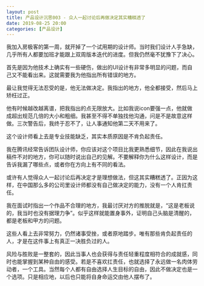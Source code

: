 ```yaml
---
layout: post
title: 产品设计沉思003 - 众人一起讨论后再做决定其实糟糕透了
date: 2019-08-25 20:00
categories: [产品设计]
---
```


我加入房极客的第一周，就开掉了一个试用期的设计师。当时我们设计人手急缺，几乎所有人都要加班才能跟上双周版本迭代的进度。但我仍然毫不犹豫下了决心。

首先是因为他技术上确实有一些硬伤，做出的UI设计有非常多明显的问题，而自己又不能看出来。这就需要我为他指出所有错误的地方。

最让我觉得无法忍受的是，他无法做决定。我指出的地方，他全都接受，然后马上矫枉过正。

他有时候越改越离谱，把我指出的点无限放大。比如我说icon要强一点，他就做成超出规范几倍的大小和粗细。我甚至不得不单独找他沟通，问是不是故意这样做。三次警告后，我终于忍不了，让人事通知他第二天不用来了。

这个设计师看上去是专业技能缺乏，其实本质原因是不肯负起责任。

我在腾讯经常告诉团队设计师，你应该对这个项目比我更熟悉细节，因此在我说出稿件不对的地方，你可以随时说出自己的见解。不要解释你为什么这样设计，而是告诉我漏了哪些点，或者你在方向上有不同的看法。

或许有人觉得众人一起讨论后再决定才是理想做法，但这其实糟糕透了。正因为这样，在中国那么多的公司里设计师都没有自己做决定的能力，没有一个人肯扛责任。

我在面试时指出一个作品不合理的地方，我最讨厌对方的推脱就是，“这是老板说的，我当时也没有据理力争”。似乎这样就能置身事外，证明自己头脑是清醒的，都是老板和甲方的问题。

这些人看上去非常努力，仍然诸事受挫，或者原地踏步。唯有那些肯负起责任的人，才是在这件事上有真正一决胜负过的人。

风险与胜败是一整套的，因此当事人也会获得与责任轻重程度相符合的成就感，同时也能掌握到某种自由的感受。若是不喜欢扛责任，也就选择了永远做一名肉体劳动者，一个工具。当然每个人都有自由选择人生目标的自由，因此不做决定也是一个选项。只是相应地，以后也只能将自身命运交由他人摆布了。
